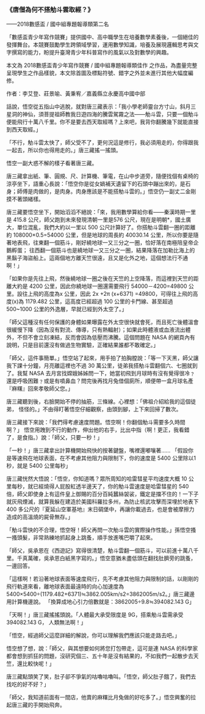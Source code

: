 ### 《唐僧為何不搭觔斗雲取經？》

——2018數感盃 / 國中組專題報導類第二名

「數感盃青少年寫作競賽」提供國中、高中職學生在培養數學素養後，一個絕佳的發揮舞台。本競賽鼓勵學生跨領域學習，運用數學知識，培養及展現邏輯思考與文字撰寫的能力，盼提升臺灣青少年科普寫作的風氣以及對數學的興趣。

本文為 2018數感盃青少年寫作競賽 / 國中組專題報導類佳作 之作品，為盡量完整呈現學生之作品樣貌，本文除首圖及標點符號、錯字之外並未進行其他大幅度編修。

作者：李艾登、莊景喻、黃秉宥／嘉義縣立永慶高中國中部

話說，悟空從五指山中逃脫，就對唐三藏表示：「我小學老師靈台方寸山，斜月三星洞的神仙，須菩提祖師教我日遊四海的騰雲駕霧之法——觔斗雲，只要一個觔斗便能飛行十萬八千里。你不是要去西天取經嗎？上來吧，我背你翻騰幾下就能直接到西天取經。」

「不行，觔斗雲太快了，師父受不了，更何況這是修行，我必須用走的，你得跟我一起去，所以你也得用走的。」唐三藏搖一搖頭。

悟空一副大惑不解的樣子看著唐三藏。

唐三藏拿出紙、筆、圓規、尺、計算機、筆電，在山中步道旁，隨便找個有桌椅的涼亭坐下，語重心長說：「悟空你是從女媧補天遺留下的石頭中蹦出來的，是石身；師傅是肉做的，是肉身。肉身應該是不能搭觔斗雲的。」悟空仍一副丈二金剛摸不著頭緒樣。

唐三藏要悟空坐下，開始滔滔不絕說：「來，我用數學算給你看——秦漢時期一里是 415.8 公尺，師父跑到未來發現清朝一里是576 公尺，現在是明朝*，國土廣大，單位混亂，我們大約以一里以 500 公尺計算好了。你搭觔斗雲翻一圈的距離約 108000×0.5=54000 公里，但是地球的周長約 40030.14 公里，所以你要是隨著地表飛，往東翻一個筋斗，剛好繞地球一又三分之一圈，恰好落在南極陪皇帝企鵝孵蛋； 往西翻一個筋斗也是繞地球一又三分之一圈，結果降落在加勒比海上的黑鬍子海盜船上。這兩個地方離天竺很遠，且又是化外之地，這個想法行不通啊！」

「如果你是先往上飛，然後繞地球一圈之後在天竺的上空降落，而這裡到天竺的距離大約是 4200 公里，因此你繞地球一圈還需要飛行 54000－4200=49800 公里。設往上飛的高度為x 公里，因此 2x +2π (x+6371) =49800，可得往上飛的高度(x)為 1179.482 公里，這高度已經超過 100 公里的卡門線、甚至超過 500~1000 公里的外逸層，早就已經到外太空了。」

「師父這種沒有任何保護的身體如果曝露在外太空很快就會死，而且死亡後體溫會很緩慢下降（因為沒有對流、傳導，只有熱輻射）；如果此時體液或血液流出體外，不但不會立刻凍結，反而會因為低壓而沸騰。這個問題在 NASA 的網頁內有說明，只是目前還沒有做過生物實驗，正確結果誰都不敢確定。」

「師父，這件事簡單。」悟空站了起來，用手拍了拍胸膛說：「等一下天黑，師父讓我下課十分鐘，月亮離這裡也不過 30 萬公里，徒弟我搭觔斗雲翻個六、七圈就到了。我幫 NASA 去月宮找嫦娥姊姊問一下，她當初飛到月球時有沒有覺得很冷﹖還是呼吸困難﹖或是有噴鼻血？問完後再找月兔借個廁所，順便帶一盒月球名產『麻糬』回來孝敬師父您。」

唐三藏聽到後，右臉開始不停的抽筋，三條線。心裡想：「佛祖介紹給我的這個徒弟， 怪怪的。」不由得盯著悟空仔細觀察，由頭到腳，上下來回掃了數次。

唐三藏接下來說：「我們得考慮速度問題。悟空啊！你翻個觔斗需要多久時間啊？」
悟空用跩到不行的動作，伸出他的右手，比出中指（啊！更正，我看錯了，是食指。）說：「師父，只要一秒！」

「一秒！」唐三藏拿出計算機開始飛快的按著鍵盤，嘴裡還嘟嚷著……
「假設你是等速飛在地球表面，在不考慮其他阻力與限制下，你的速度是 5400 公里除以1 秒，就是 5400 公里每秒」

唐三藏恍然大悟說：「悟空，你知道嗎？眾所周知的哈雷彗星平均速度大概 10 公里每秒，就已經燒得人屁股紅透半邊天了，你的觔斗雲速度是哈雷彗星的 540 倍，師父即使身上有這件皇上御賜的百分百純蠶絲袈裟，鐵定是擋不住的！一下子就灰飛煙滅，就算我躲在建造於美國科羅拉多州，為防止核武攻擊而深埋於地表下 400 多公尺的『夏延山空軍基地』末日碉堡中，再讓你載過去，也是會被摩擦力造成的高溫燒的屍骨無存。」

「觔斗雲快的不合理，悟空呀！師父再問一次觔斗雲的實際操作性能。」孫悟空搔一搔頭髮，非常熟練地抓起身上跳蚤，順手放進嘴巴嚼了起來。

「師父，吳承恩在《西遊記》寫得很清楚，觔斗雲翻一個筋斗，可以前進十萬八千里。千真萬確，吳承恩白紙黑字寫的。」悟空意猶未盡低頭在翻找肚臍旁的跳蚤，一邊回答。

「這樣啊！若沿著地球表面等速度飛行，先不考慮其他阻力與限制的話，以剛剛的飛行軌道來看，離地球表面最遠時的向心加速度為 5400×5400÷(1179.482+6371)≒3862.005km/s2=3862005m/s2。」唐三藏邊用計算機邊說。
「換算成地心引力倍數就是：3862005÷9.8≒394082.143 G」

「天啊！」唐三藏搖搖頭說。「人體最大承受限度是 9G，搭乘觔斗雲需承受 394082.143 G， 人類無法啊！」

「悟空，經過師父這麼詳細的解說，你可以理解我們應該只能走路去吧。」

悟空想了想，說：「師父，與其想要如何將您打包帶走，這可是連 NASA 的科學家都會想到抓狂的問題，沒研究個三、五十年是沒有結果的，不如我們一起散步去天竺，還比較快呢！」

唐三藏點頭笑了笑，肚子卻不爭氣的咕嚕咕嚕叫。「悟空，師父肚子餓了，我們去找吃的好不好？」

「師父，我知道前面有一間店，他賣的麻糬比月兔做的好吃多了。」悟空興奮的拉起唐三藏的手開始飛奔。
